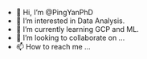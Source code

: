 - 👋 Hi, I’m @PingYanPhD
- 👀 I’m interested in Data Analysis.
- 🌱 I’m currently learning GCP and ML.
- 💞️ I’m looking to collaborate on ...
- 📫 How to reach me ...

<!---
PingYanPhD/PingYanPhD is a ✨ special ✨ repository because its `README.md` (this file) appears on your GitHub profile.
You can click the Preview link to take a look at your changes.
--->
